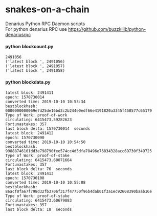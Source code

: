 # snakes-on-a-chain
Denarius Python RPC Daemon scripts  
For python denarius RPC use https://github.com/buzzkillb/python-denariusrpc  

#### python blockcount.py  
```
2491056
('latest block ', 2491056)
('latest block ', 2491057)
('latest block ', 2491058)
```
#### python blockdata.py  
```
latest block: 2491411
epoch: 1570730014
converted time: 2019-10-10 10:53:34
bestblockhash: 0000000000069e7d25de16bd3c2b244e0edf66e4191820a3345f458577c65179
Type of Work: proof-of-work
circulating: 6415473.59282623
Fortunastakes: 357
last block delta: 1570730014  seconds
latest block: 2491412
epoch: 1570730090
converted time: 2019-10-10 10:54:50
bestblockhash: 99888746101dd3e798790fee574cc4d5dfa78496e76834328acc69730f349725
Type of Work: proof-of-stake
circulating: 6415473.60071664
Fortunastakes: 357
last block delta: 76  seconds
latest block: 2491413
epoch: 1570730108
converted time: 2019-10-10 10:55:08
bestblockhash: 86acf0fa67f798d32fb3706f317f47750f96b4dab01f3a1ec92608390baab16e
Type of Work: proof-of-stake
circulating: 6415473.60679883
Fortunastakes: 357
last block delta: 18  seconds
```
